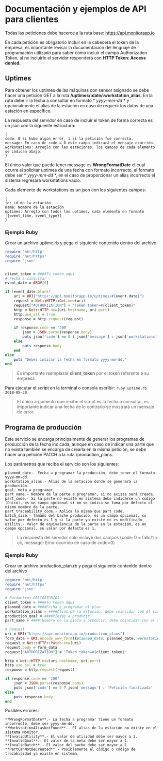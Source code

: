 # Documentación y ejemplos de API para clientes

Todas las peticiones debe hacerce a la ruta base: https://api.monitorapp.io

En cada petición es obligatorio incluir en la cabecera el token de la empresa, es importante revisar la documentación del lenguaje de programación utilizado para saber cómo incluir el campo Authorization Token, al no incluirlo el servidor responderá con **HTTP Token: Access denied.**





## Uptimes
Para obtener los uptimes de las máquinas con sensor asignado se debe hacer una petición GET a la ruta **/uptimes/:date/:workstation_alias**.
En la ruta debe ir la fecha a consultar en formato * *yyyy-mm-dd* *  y opcionalmente el alias de la estación en caso de requerir los datos de una estación en específico.

La respuesta del servidor en caso de incluir el token de forma correcta es un json con la siguiente estructura:
```
{
code: 0 si hubo algún error, 1 si la petición fue correcta.
message: En caso de code = 0 este campo indicará el mensaje ocurrido.
workstations: Arreglo con las estaciones, los campos de cada elemento se indican abajo.
}
```

El único valor que puede tener message es **WrongFormatDate** el cual ocurre al solicitar uptimes de una fecha con formato incorrecto, el formato debe ser * *yyyy-mm-dd* *, en el caso de proporcionar un alias incorrecto el sistema regresará workstations vacío.

Cada elemento de workstations es un json con los siguientes campos:
```
{
id: id de la estación
name: Nombre de la estación
uptimes: Arreglo con todos los uptimes, cada elemento en formato [{event_time, event_type}]
}
```

### Ejemplo Ruby
Crear un archivo uptime.rb y pega el siguiente contenido dentro del archivo
```ruby
require 'net/http'
require 'net/https'
require 'json'


client_token = ####Tu token aquí
# Fecha a consultar
event_date = ARGV[0]

if !event_date.blank?
	uri = URI("https://api.monitorapp.io/uptimes/#{event_date}")
	request = Net::HTTP::Get.new(uri)
	request["AUTHORIZATION"] = "Token token=#{client_token}"
	http = Net::HTTP.new(uri.hostname, uri.port)
	http.use_ssl = true
	response = http.request(request)

	if response.code == '200'
		json = JSON.parse(response.body)
		puts json['code'] == 0 ? json['message'] : json['workstations']
	else
		puts response.body
	end
else
	puts "Debes indicar la fecha en formato yyyy-mm-dd."
end
``` 
> Es importante reemplazar **client_token** por el token referente a su empresa

Para ejecutar el script en la terminal o consola escribir: `ruby uptime.rb 2018-05-30`

> El único argumento que recibe el script es la fecha a consultar, es importante indicar una fecha de lo contrario se mostrará un mensaje de error.





## Programa de producción

Este servicio se encarga principalmente de generar los programas de producción de la fecha indicada, aunque en caso de indicar una parte que no exista también se encarga de crearla en la misma petición, se debe hacer una petición PATCH a la ruta /production_plans.

Los parámetros que recibe el servicio son los siguientes:
```
planned_date.- Fecha a programar la producción, debe tener el formato yyyy-mm-dd.
workstation_alias.- Alias de la estación donde se generará la producción.
goal: meta a programar.
part_name.- Nombre de la parte a programar, si no existe será creada.
part_code.- Si la parte no existe en sistema debe indicarse un código (único), es un campo opcional si no se indica se toma por defecto el mismo nombre de la parte.
part_traceability_code.- Aplica lo mismo que part_code.
batch_size.- Tamaño del bache producido, es un campo opcional, su valor por defecto es 1 y si la parte ya existe no es modificado.
utility.- Valor de equivalencia de la parte en la estación, es un campo opcional, su valor por defecto es 1.
```
> La respuesta del servidor sólo incluye dos campos {code: 0 = fallo/1 = ok, message: Error ocurrido en caso de code=0}

### Ejemplo Ruby
Crear un archivo production_plan.rb y pega el siguiente contenido dentro del archivo
```ruby
require 'net/http'
require 'net/https'
require 'json'

# Parámetros OBLIGATORIOS
client_token = ####Tu token aquí
planned_date = ####Fecha a programar el plan
workstation_alias = ####Alías de la estación, debe coincidir con el sistema Monitor
production_goal = ####Piezas a producir
part_name = #### Nombre de la pieza a producir, debe coincidir con el sistema Monitor

# Request
uri = URI("https://api.monitorapp.io/production_plans")
form_data = URI.encode_www_form({planned_date: planned_date, workstation_alias: workstation_alias, goal: production_goal, part_name: part_name })
request = Net::HTTP::Patch.new(uri)
request.body = form_data
request["AUTHORIZATION"] = "Token token=#{client_token}"

http = Net::HTTP.new(uri.hostname, uri.port)
http.use_ssl = true
response = http.request(request)

if response.code == '200'
	json = JSON.parse(response.body)
	puts json['code'] == 0 ? json['message'] : 'Petición finalizada'
else
	puts response.body
end
```


Posibles errores:
```
**WrongFormatDate**.- La fecha a programar tiene un formato incorrecto, debe ser yyyy-mm-dd.
**WorkstationAliasNotFound**.- El alias de la estación no existe en el sistema Monitor.
**InvalidUtility**.- El valor de utilidad debe ser mayor a 1.
**InvalidGoal**.- El valor de la meta debe ser mayor a 1.
**InvalidBatch**.- El valor del bache debe ser mayor a 1.
**PartCanNotBeCreated**.- Posiblemente el código o código de trazabilidad ya existe en sistema.

